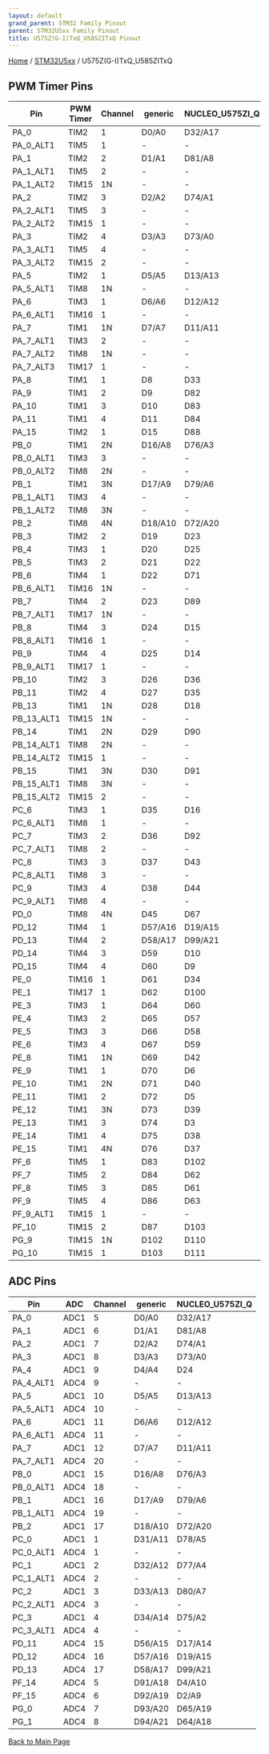 ```yaml
---
layout: default
grand_parent: STM32 Family Pinout
parent: STM32U5xx Family Pinout
title: U575Z(G-I)TxQ_U585ZITxQ Pinout
---
```


[Home](../../index.md) / [STM32U5xx](../index.md) / U575Z(G-I)TxQ_U585ZITxQ

## PWM Timer Pins

| Pin | PWM Timer | Channel | generic | NUCLEO_U575ZI_Q |
| --- | --- | --- | --- | --- |
| PA_0 | TIM2 | 1 | D0/A0 | D32/A17 |
| PA_0_ALT1 | TIM5 | 1 | - | - |
| PA_1 | TIM2 | 2 | D1/A1 | D81/A8 |
| PA_1_ALT1 | TIM5 | 2 | - | - |
| PA_1_ALT2 | TIM15 | 1N | - | - |
| PA_2 | TIM2 | 3 | D2/A2 | D74/A1 |
| PA_2_ALT1 | TIM5 | 3 | - | - |
| PA_2_ALT2 | TIM15 | 1 | - | - |
| PA_3 | TIM2 | 4 | D3/A3 | D73/A0 |
| PA_3_ALT1 | TIM5 | 4 | - | - |
| PA_3_ALT2 | TIM15 | 2 | - | - |
| PA_5 | TIM2 | 1 | D5/A5 | D13/A13 |
| PA_5_ALT1 | TIM8 | 1N | - | - |
| PA_6 | TIM3 | 1 | D6/A6 | D12/A12 |
| PA_6_ALT1 | TIM16 | 1 | - | - |
| PA_7 | TIM1 | 1N | D7/A7 | D11/A11 |
| PA_7_ALT1 | TIM3 | 2 | - | - |
| PA_7_ALT2 | TIM8 | 1N | - | - |
| PA_7_ALT3 | TIM17 | 1 | - | - |
| PA_8 | TIM1 | 1 | D8 | D33 |
| PA_9 | TIM1 | 2 | D9 | D82 |
| PA_10 | TIM1 | 3 | D10 | D83 |
| PA_11 | TIM1 | 4 | D11 | D84 |
| PA_15 | TIM2 | 1 | D15 | D88 |
| PB_0 | TIM1 | 2N | D16/A8 | D76/A3 |
| PB_0_ALT1 | TIM3 | 3 | - | - |
| PB_0_ALT2 | TIM8 | 2N | - | - |
| PB_1 | TIM1 | 3N | D17/A9 | D79/A6 |
| PB_1_ALT1 | TIM3 | 4 | - | - |
| PB_1_ALT2 | TIM8 | 3N | - | - |
| PB_2 | TIM8 | 4N | D18/A10 | D72/A20 |
| PB_3 | TIM2 | 2 | D19 | D23 |
| PB_4 | TIM3 | 1 | D20 | D25 |
| PB_5 | TIM3 | 2 | D21 | D22 |
| PB_6 | TIM4 | 1 | D22 | D71 |
| PB_6_ALT1 | TIM16 | 1N | - | - |
| PB_7 | TIM4 | 2 | D23 | D89 |
| PB_7_ALT1 | TIM17 | 1N | - | - |
| PB_8 | TIM4 | 3 | D24 | D15 |
| PB_8_ALT1 | TIM16 | 1 | - | - |
| PB_9 | TIM4 | 4 | D25 | D14 |
| PB_9_ALT1 | TIM17 | 1 | - | - |
| PB_10 | TIM2 | 3 | D26 | D36 |
| PB_11 | TIM2 | 4 | D27 | D35 |
| PB_13 | TIM1 | 1N | D28 | D18 |
| PB_13_ALT1 | TIM15 | 1N | - | - |
| PB_14 | TIM1 | 2N | D29 | D90 |
| PB_14_ALT1 | TIM8 | 2N | - | - |
| PB_14_ALT2 | TIM15 | 1 | - | - |
| PB_15 | TIM1 | 3N | D30 | D91 |
| PB_15_ALT1 | TIM8 | 3N | - | - |
| PB_15_ALT2 | TIM15 | 2 | - | - |
| PC_6 | TIM3 | 1 | D35 | D16 |
| PC_6_ALT1 | TIM8 | 1 | - | - |
| PC_7 | TIM3 | 2 | D36 | D92 |
| PC_7_ALT1 | TIM8 | 2 | - | - |
| PC_8 | TIM3 | 3 | D37 | D43 |
| PC_8_ALT1 | TIM8 | 3 | - | - |
| PC_9 | TIM3 | 4 | D38 | D44 |
| PC_9_ALT1 | TIM8 | 4 | - | - |
| PD_0 | TIM8 | 4N | D45 | D67 |
| PD_12 | TIM4 | 1 | D57/A16 | D19/A15 |
| PD_13 | TIM4 | 2 | D58/A17 | D99/A21 |
| PD_14 | TIM4 | 3 | D59 | D10 |
| PD_15 | TIM4 | 4 | D60 | D9 |
| PE_0 | TIM16 | 1 | D61 | D34 |
| PE_1 | TIM17 | 1 | D62 | D100 |
| PE_3 | TIM3 | 1 | D64 | D60 |
| PE_4 | TIM3 | 2 | D65 | D57 |
| PE_5 | TIM3 | 3 | D66 | D58 |
| PE_6 | TIM3 | 4 | D67 | D59 |
| PE_8 | TIM1 | 1N | D69 | D42 |
| PE_9 | TIM1 | 1 | D70 | D6 |
| PE_10 | TIM1 | 2N | D71 | D40 |
| PE_11 | TIM1 | 2 | D72 | D5 |
| PE_12 | TIM1 | 3N | D73 | D39 |
| PE_13 | TIM1 | 3 | D74 | D3 |
| PE_14 | TIM1 | 4 | D75 | D38 |
| PE_15 | TIM1 | 4N | D76 | D37 |
| PF_6 | TIM5 | 1 | D83 | D102 |
| PF_7 | TIM5 | 2 | D84 | D62 |
| PF_8 | TIM5 | 3 | D85 | D61 |
| PF_9 | TIM5 | 4 | D86 | D63 |
| PF_9_ALT1 | TIM15 | 1 | - | - |
| PF_10 | TIM15 | 2 | D87 | D103 |
| PG_9 | TIM15 | 1N | D102 | D110 |
| PG_10 | TIM15 | 1 | D103 | D111 |


## ADC Pins

| Pin | ADC | Channel | generic | NUCLEO_U575ZI_Q |
| --- | --- | --- | --- | --- |
| PA_0 | ADC1 | 5 | D0/A0 | D32/A17 |
| PA_1 | ADC1 | 6 | D1/A1 | D81/A8 |
| PA_2 | ADC1 | 7 | D2/A2 | D74/A1 |
| PA_3 | ADC1 | 8 | D3/A3 | D73/A0 |
| PA_4 | ADC1 | 9 | D4/A4 | D24 |
| PA_4_ALT1 | ADC4 | 9 | - | - |
| PA_5 | ADC1 | 10 | D5/A5 | D13/A13 |
| PA_5_ALT1 | ADC4 | 10 | - | - |
| PA_6 | ADC1 | 11 | D6/A6 | D12/A12 |
| PA_6_ALT1 | ADC4 | 11 | - | - |
| PA_7 | ADC1 | 12 | D7/A7 | D11/A11 |
| PA_7_ALT1 | ADC4 | 20 | - | - |
| PB_0 | ADC1 | 15 | D16/A8 | D76/A3 |
| PB_0_ALT1 | ADC4 | 18 | - | - |
| PB_1 | ADC1 | 16 | D17/A9 | D79/A6 |
| PB_1_ALT1 | ADC4 | 19 | - | - |
| PB_2 | ADC1 | 17 | D18/A10 | D72/A20 |
| PC_0 | ADC1 | 1 | D31/A11 | D78/A5 |
| PC_0_ALT1 | ADC4 | 1 | - | - |
| PC_1 | ADC1 | 2 | D32/A12 | D77/A4 |
| PC_1_ALT1 | ADC4 | 2 | - | - |
| PC_2 | ADC1 | 3 | D33/A13 | D80/A7 |
| PC_2_ALT1 | ADC4 | 3 | - | - |
| PC_3 | ADC1 | 4 | D34/A14 | D75/A2 |
| PC_3_ALT1 | ADC4 | 4 | - | - |
| PD_11 | ADC4 | 15 | D56/A15 | D17/A14 |
| PD_12 | ADC4 | 16 | D57/A16 | D19/A15 |
| PD_13 | ADC4 | 17 | D58/A17 | D99/A21 |
| PF_14 | ADC4 | 5 | D91/A18 | D4/A10 |
| PF_15 | ADC4 | 6 | D92/A19 | D2/A9 |
| PG_0 | ADC4 | 7 | D93/A20 | D65/A19 |
| PG_1 | ADC4 | 8 | D94/A21 | D64/A18 |


[Back to Main Page](../../index.md)